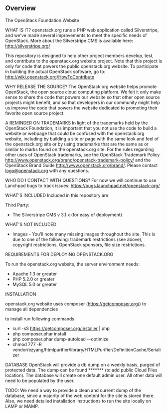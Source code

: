## Overview

The OpenStack Foundation Website

WHAT IS IT?
openstack.org runs a PHP web application called Silverstripe, and we've made several improvements to meet the specific needs of OpenStack. More about the Silverstripe CMS is available here: http://silverstripe.org/

This repository is designed to help other project members develop, test, and contribute to the openstack.org website project. Note that this project is only for code that powers the public openstack.org website. To participate in building the actual OpenStack software, go to:
http://wiki.openstack.org/HowToContribute

WHY RELEASE THE SOURCE?
The OpenStack.org website helps promote OpenStack, the open source cloud computing platform.  We felt it only make sense to share the code that powers our website so that other open source projects might benefit, and so that developers in our community might help us improve the code that powers the website dedicated to promoting their favorite open source project.  

A REMINDER ON TRADEMARKS
In light of the trademarks held by the OpenStack Foundation, it is important that you not use the code to build a website or webpage that could be confused with the openstack.org website, including by building a site or page with the same look and feel of the openstack.org site or by using trademarks that are the same as or similar to marks found on the openstack.org site. For the rules regarding other uses of OpenStack trademarks, see the OpenStack Trademark Policy http://www.openstack.org/brand/openstack-trademark-policy/ and the OpenStack Brand Guide http://www.openstack.org/brand/. Please contact logo@openstack.org with any questions.

WHO DO I CONTACT WITH QUESTIONS?
For now we will continue to use Lanchpad bugs to track issues: https://bugs.launchpad.net/openstack-org/

WHAT'S INCLUDED
Included in this repository are:

Third Party:
- The Silverstripe CMS v 3.1.x (for easy of deployment)

WHAT'S NOT INCLUDED
- Images - You'll note many missing images throughout the site. This is due to one of the following: trademark restrictions (see above), copyright restrictions, OpenStack sponsors, file size restrictions.


REQUIREMENTS FOR DEPLOYING OPENSTACK.ORG

To run the openstack.org website, the server environment needs:
- Apache 1.3 or greater
- PHP 5.2.0 or greater
- MySQL 5.0 or greater

INSTALLATION

openstack.org website uses composer (https://getcomposer.org/) to manage all dependencies

to install run following commands

* curl -sS https://getcomposer.org/installer | php
* php composer.phar install
* php composer.phar dump-autoload --optimize
* chmod 777 -R  vendor/ezyang/htmlpurifier/library/HTMLPurifier/DefinitionCache/Serializer

DATABASE
OpenStack will provide a db dump on a weekly basis, purged of protected data. The dump can be found ******* (to add public Cloud Files location). The database will create one default admin user. All other data will need to be populated by the user.

TODO:
We need a way to provide a clean and current dump of the database, since a majority of the web content for the site is stored there. Also, we need detailed installation instructions to run the site locally on LAMP or MAMP.
